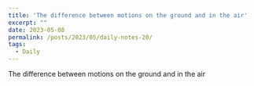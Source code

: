 ```yaml
---
title: 'The difference between motions on the ground and in the air'
excerpt: ""
date: 2023-05-08
permalink: /posts/2023/05/daily-notes-20/
tags:
  - Daily
---
```


The difference between motions on the ground and in the air
